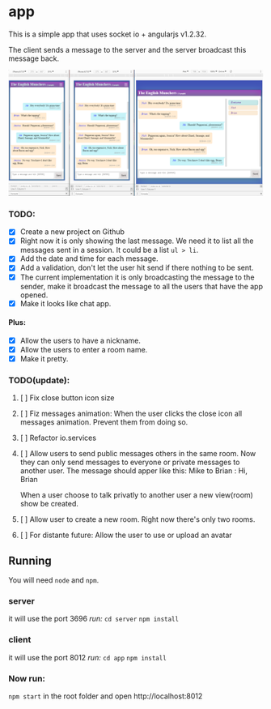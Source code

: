 
# app
This is a simple app that uses socket io + angularjs v1.2.32.

The client sends a message to the server and the server broadcast this message back.

![Screenshot](prints/chat-001.png)

### TODO:
- [x] Create a new project on Github
- [x] Right now it is only showing the last message. We need it to list all the messages sent in a session. It could be a list `ul > li`.
- [x] Add the date and time for each message.
- [x] Add a validation, don't let the user hit send if there nothing to be sent.
- [x] The current implementation it is only broadcasting the message to the sender, make it broadcast the message to all the users that have the app opened.
- [x] Make it looks like chat app.

#### Plus:
- [x] Allow the users to have a nickname.
- [x] Allow the users to enter a room name.
- [x] Make it pretty.

### TODO(update):
1) [ ] Fix close button icon size
2) [ ] Fiz messages animation:
        When the user clicks the close icon all messages animation. Prevent them from doing so.
3) [ ] Refactor io.services
4) [ ] Allow users to send public messages others in the same room. Now they can only send messages to everyone or private messages to another user.
    The message should apper like this: 
    Mike to Brian : Hi, Brian

    When a user choose to talk privatly to another user a new view(room) show be created.
5) [ ] Allow user to create a new room. Right now there's only two rooms.
6) [ ] For distante future: Allow the user to use or upload an avatar


## Running

You will need `node` and `npm`.

### server
it will use the port 3696
*run:*
`cd server`
`npm install`

### client
it will use the port 8012
*run:*
`cd app`
`npm install`

### Now run:
`npm start` in the root folder and open http://localhost:8012
